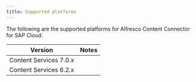 ```yaml
---
title: Supported platforms
---
```


The following are the supported platforms for Alfresco Content Connector for SAP Cloud:

| Version | Notes |
| ------- | ----- |
| Content Services 7.0.x | |
| Content Services 6.2.x | |
